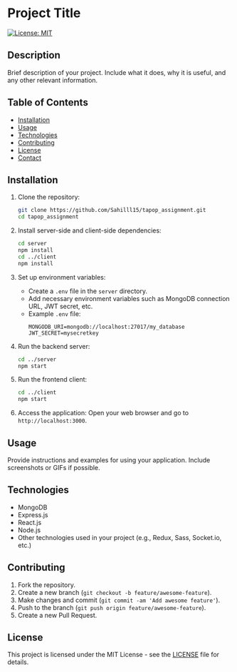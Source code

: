 # Project Title

[![License: MIT](https://img.shields.io/badge/License-MIT-yellow.svg)](https://opensource.org/licenses/MIT)

## Description

Brief description of your project. Include what it does, why it is useful, and any other relevant information.

## Table of Contents

- [Installation](#installation)
- [Usage](#usage)
- [Technologies](#technologies)
- [Contributing](#contributing)
- [License](#license)
- [Contact](#contact)

## Installation

1. Clone the repository:
   ```bash
   git clone https://github.com/Sahilll15/tapop_assignment.git
   cd tapop_assignment
   ```

2. Install server-side and client-side dependencies:
   ```bash
   cd server
   npm install
   cd ../client
   npm install
   ```

3. Set up environment variables:
   - Create a `.env` file in the `server` directory.
   - Add necessary environment variables such as MongoDB connection URL, JWT secret, etc.
   - Example `.env` file:
     ```
     MONGODB_URI=mongodb://localhost:27017/my_database
     JWT_SECRET=mysecretkey
     ```

4. Run the backend server:
   ```bash
   cd ../server
   npm start
   ```

5. Run the frontend client:
   ```bash
   cd ../client
   npm start
   ```

6. Access the application:
   Open your web browser and go to `http://localhost:3000`.

## Usage

Provide instructions and examples for using your application. Include screenshots or GIFs if possible.

## Technologies

- MongoDB
- Express.js
- React.js
- Node.js
- Other technologies used in your project (e.g., Redux, Sass, Socket.io, etc.)

## Contributing

1. Fork the repository.
2. Create a new branch (`git checkout -b feature/awesome-feature`).
3. Make changes and commit (`git commit -am 'Add awesome feature'`).
4. Push to the branch (`git push origin feature/awesome-feature`).
5. Create a new Pull Request.

## License

This project is licensed under the MIT License - see the [LICENSE](LICENSE) file for details.


